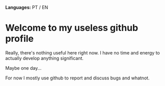 <!-- https://docs.github.com/en/get-started/writing-on-github/getting-started-with-writing-and-formatting-on-github/basic-writing-and-formatting-syntax -->
**Languages:** PT / EN

# Welcome to my useless github profile

Really, there's nothing useful here right now. I have no time and energy to actually develop anything significant.

Maybe one day...

For now I mostly use github to report and discuss bugs and whatnot.

<!-- eggs -->
